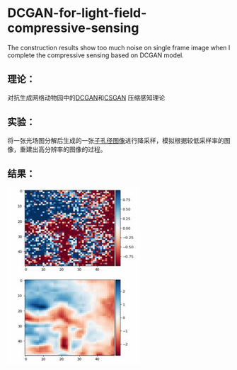 # DCGAN-for-light-field-compressive-sensing
 The construction results show too much noise on single frame image when I complete the compressive sensing based on DCGAN model.

## 理论：
对抗生成网络动物园中的[DCGAN](https://github.com/Newmu/dcgan_code)和[CSGAN](https://github.com/po0ya/csgan)
压缩感知理论

## 实验：
将一张光场图分解后生成的一张[子孔径图像](https://github.com/liangjiubujiu/DCGAN-for-light-field-compressive-sensing/blob/master/01.jpg)进行降采样，模拟根据较低采样率的图像，重建出高分辨率的图像的过程。

## 结果：

<img src="https://github.com/liangjiubujiu/DCGAN-for-light-field-compressive-sensing/blob/master/reconstruction.jpg" height="400" width="300" />
